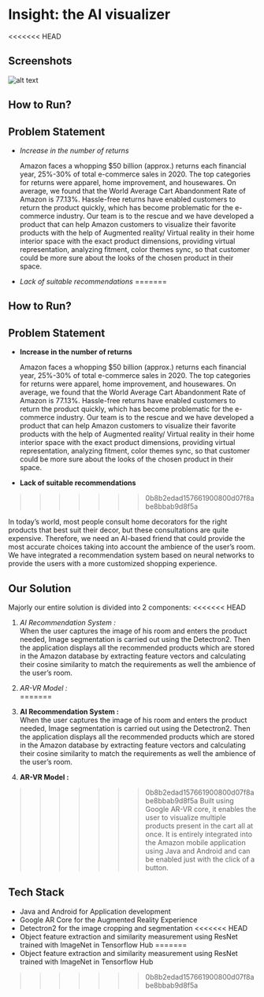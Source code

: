 # Insight: the AI visualizer

<<<<<<< HEAD
## Screenshots
![alt text](https://github.com/[username]/[reponame]/blob/[branch]/image.jpg?raw=true)

## How to Run?

## Problem Statement
* _Increase in the number of returns_

  Amazon faces a whopping $50 billion (approx.) returns each financial year, 25%-30% of total e-commerce sales in 2020. The top categories for returns were apparel,     home improvement, and housewares. On average, we found that the World Average Cart Abandonment Rate of Amazon is 77.13%. Hassle-free returns have enabled customers     to return the product quickly, which has become problematic for the e-commerce industry. Our team is to the rescue and we have developed a product that can help       Amazon customers to visualize their favorite products with the help of Augmented reality/ Virtual reality in their home interior space with the exact product           dimensions, providing virtual representation, analyzing fitment, color themes sync, so that customer could be more sure about the looks of the chosen product in       their space.

* _Lack of suitable recommendations_
=======
## How to Run?

## Problem Statement
* __Increase in the number of returns__

  Amazon faces a whopping $50 billion (approx.) returns each financial year, 25%-30% of total e-commerce sales in 2020. The top categories for returns were apparel,     home improvement, and housewares. On average, we found that the World Average Cart Abandonment Rate of Amazon is 77.13%. Hassle-free returns have enabled customers     to return the product quickly, which has become problematic for the e-commerce industry. Our team is to the rescue and we have developed a product that can help       Amazon customers to visualize their favorite products with the help of Augmented reality/ Virtual reality in their home interior space with the exact product           dimensions, providing virtual representation, analyzing fitment, color themes sync, so that customer could be more sure about the looks of the chosen product in       their space.

* __Lack of suitable recommendations__
>>>>>>> 0b8b2edad157661900800d07f8abe8bbab9d8f5a

  In today’s world, most people consult home decorators for the right products that best suit their decor, but these consultations are quite expensive. Therefore, we     need an AI-based friend that could provide the most accurate choices taking into account the ambience of the user’s room. We have integrated a recommendation system   based on neural networks to provide the users with a more customized shopping experience.
  
## Our Solution 
Majorly our entire solution is divided into 2 components:
<<<<<<< HEAD
1. _AI Recommendation System  :_  
   When the user captures the image of his room and enters the product needed, Image segmentation is carried out using the Detectron2. Then the application displays      all the recommended products which are stored in the Amazon database by extracting feature vectors and calculating their cosine similarity to match the requirements    as well the ambience of the user’s room. 

2. _AR-VR Model  :_  
=======
1. __AI Recommendation System  :__  
   When the user captures the image of his room and enters the product needed, Image segmentation is carried out using the Detectron2. Then the application displays      all the recommended products which are stored in the Amazon database by extracting feature vectors and calculating their cosine similarity to match the requirements    as well the ambience of the user’s room. 

2. __AR-VR Model  :__  
>>>>>>> 0b8b2edad157661900800d07f8abe8bbab9d8f5a
   Built using Google AR-VR core, it enables the user to visualize multiple products present in the cart all at once. It is entirely integrated into the Amazon mobile    application using Java and Android  and can be enabled just with the click of a button.

## Tech Stack 
* Java and Android for Application development
* Google AR Core for the Augmented Reality Experience
* Detectron2 for the image cropping and segmentation
<<<<<<< HEAD
* Object feature extraction and similarity measurement using ResNet trained with ImageNet in Tensorflow Hub
=======
* Object feature extraction and similarity measurement using ResNet trained with ImageNet in Tensorflow Hub
>>>>>>> 0b8b2edad157661900800d07f8abe8bbab9d8f5a
